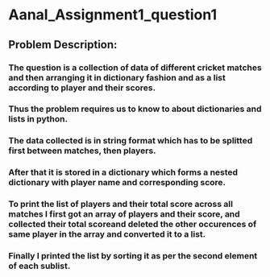 # Aanal_Assignment1_question1
## Problem Description:
### The question is a collection of data of different cricket matches and then arranging it in dictionary fashion and as a list according to player and their scores.
### Thus the problem requires us to know to about dictionaries and lists in python.
### The data collected is in string format which has to be splitted first between matches, then players. 
### After that it is stored in a dictionary which forms a nested dictionary with player name and corresponding score.
### To print the list of players and their total score across all matches I first got an array of players and their score, and collected their total scoreand deleted the other occurences of same player in the array and converted it to a list.
### Finally I printed the list by sorting it as per the second element of each sublist.
